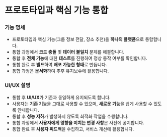 # 프로토타입과 핵심 기능 통합

<div>
  <h3>기능 명세</h3>
  <ul>
    <li>프로토타입과 핵심 기능(그룹 정보 전달, 장소 추천)을 <strong>하나의 플랫폼</strong>으로 통합합니다.</li>
    <li>통합 과정에서 <strong>코드 충돌</strong> 및 <strong>데이터 불일치</strong> 문제를 해결합니다.</li>
    <li>통합 후 <strong>전체 기능</strong>에 대한 <strong>테스트</strong>를 진행하여 정상 동작 여부를 확인합니다.</li>
    <li>통합 완료 후 <strong>빌드</strong>하여 <strong>배포 가능한 형태</strong>로 만듭니다.</li>
    <li>통합 과정은 <strong>문서화</strong>하여 추후 유지보수에 활용합니다.</li>
  </ul>
  <h3>UI/UX 설명</h3>
  <ul>
    <li>통합 후 <strong>UI/UX</strong>가 기존과 동일하게 유지되도록 합니다.</li>
    <li>사용자는 <strong>기존 기능</strong>을 그대로 사용할 수 있으며, <strong>새로운 기능</strong>을 쉽게 사용할 수 있도록 안내합니다.</li>
    <li>통합 후 <strong>성능 저하</strong>가 발생하지 않도록 최적화 작업을 수행합니다.</li>
    <li>통합 과정에서 <strong>사용자에게 영향을 미치는 변경 사항</strong>은 사전에 공지합니다.</li>
    <li>통합 완료 후 <strong>사용자 피드백</strong>을 수집하고, 서비스 개선에 활용합니다.</li>
  </ul>
</div>